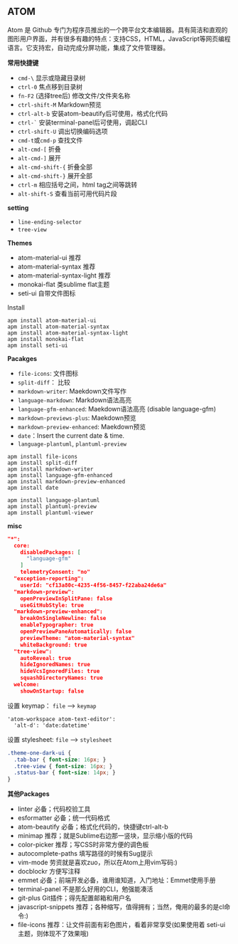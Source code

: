 ##  ATOM

Atom 是 Github 专门为程序员推出的一个跨平台文本编辑器。具有简洁和直观的图形用户界面，并有很多有趣的特点：支持CSS，HTML，JavaScript等网页编程语言。它支持宏，自动完成分屏功能，集成了文件管理器。

**常用快捷键**
* `cmd-\` 显示或隐藏目录树
* `ctrl-0` 焦点移到目录树
* `fn-F2`  (选择tree后) 修改文件/文件夹名称
* `ctrl-shift-M` Markdown预览
* `ctrl-alt-b` 安装atom-beautify后可使用，格式化代码
* `` ctrl-` `` 安装terminal-panel后可使用，调起CLI
* `ctrl-shift-U` 调出切换编码选项
* `cmd-t`或`cmd-p` 查找文件
* `alt-cmd-[` 折叠
* `alt-cmd-]` 展开
* `alt-cmd-shift-{` 折叠全部
* `alt-cmd-shift-}` 展开全部
* `ctrl-m` 相应括号之间，html tag之间等跳转
* `alt-shift-S` 查看当前可用代码片段

**setting**
* `line-ending-selector`
* `tree-view`

**Themes**
* atom-material-ui 推荐
* atom-material-syntax 推荐
* atom-material-syntax-light 推荐
* monokai-flat 类sublime flat主题
* seti-ui 自带文件图标

Install
```
apm install atom-material-ui
apm install atom-material-syntax
apm install atom-material-syntax-light
apm install monokai-flat
apm install seti-ui
```

**Pacakges**
* `file-icons`: 文件图标
* `split-diff`： 比较
* `markdown-writer`: Maekdown文件写作
* `language-markdown`: Markdown语法高亮
* `language-gfm-enhanced`: Maekdown语法高亮  (disable language-gfm)
* `markdown-previews-plus`: Maekdown预览
* `markdown-preview-enhanced`: Maekdown预览
* `date`：Insert the current date & time.
* `language-plantuml`, `plantuml-preview`

````
apm install file-icons
apm install split-diff
apm install markdown-writer
apm install language-gfm-enhanced
apm install markdown-preview-enhanced
apm install date

apm install language-plantuml
apm install plantuml-preview
apm install plantuml-viewer
````

**misc**

```json
"*":
  core:
    disabledPackages: [
      "language-gfm"
    ]
    telemetryConsent: "no"
  "exception-reporting":
    userId: "cf13a80c-4235-4f56-8457-f22aba24de6a"
  "markdown-preview":
    openPreviewInSplitPane: false
    useGitHubStyle: true
  "markdown-preview-enhanced":
    breakOnSingleNewline: false
    enableTypographer: true
    openPreviewPaneAutomatically: false
    previewTheme: "atom-material-syntax"
    whiteBackground: true
  "tree-view":
    autoReveal: true
    hideIgnoredNames: true
    hideVcsIgnoredFiles: true
    squashDirectoryNames: true
  welcome:
    showOnStartup: false
```

设置 keymap： `file` --> `keymap`  
```
'atom-workspace atom-text-editor':
  'alt-d': 'date:datetime'
```


设置 stylesheet: `file` --> `stylesheet`

```css
.theme-one-dark-ui {
  .tab-bar { font-size: 16px; }
  .tree-view { font-size: 16px; }
  .status-bar { font-size: 14px; }
}
```


**其他Packages**
* linter 必备；代码校验工具
* esformatter 必备；统一代码格式
* atom-beautify 必备；格式化代码的，快捷键ctrl-alt-b
* minimap 推荐；就是Sublime右边那一竖块，显示缩小版的代码
* color-picker 推荐；写CSS时非常方便的调色板
* autocomplete-paths 填写路径的时候有Sug提示
* vim-mode 劳资就是喜欢zuo，所以在Atom上用vim写码:)
* docblockr 方便写注释
* emmet 必备；前端开发必备，谁用谁知道，入门地址：Emmet使用手册
* terminal-panel 不是那么好用的CLI，勉强能凑活
* git-plus Git插件；得先配置邮箱和用户名
* javascript-snippets 推荐；各种缩写，值得拥有；当然，俺用的最多的是cl命令:)
* file-icons 推荐：让文件前面有彩色图片，看着非常享受(如果使用着 seti-ui 主题，则体现不了效果哦)
